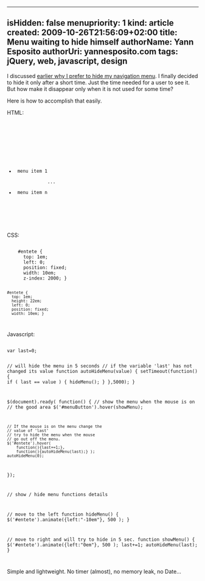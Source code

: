 -----
isHidden:       false
menupriority:   1
kind:           article
created:           2009-10-26T21:56:09+02:00
title: Menu waiting to hide himself
authorName: Yann Esposito
authorUri: yannesposito.com
tags: jQuery, web, javascript, design 
-----

I discussed [earlier why I prefer to hide my navigation menu](/Scratch/en/blog/2009-10-Focus-vs-Minimalism). I finally decided to hide it only after a short time. Just the time needed for a user to see it. But how make it disappear only when it is not used for some time?

Here is how to accomplish that easily.

HTML: 

<div>
<code class="html">
    <div id="menuButton"></div>
    <div id="entete">
        <ul>
            <li> menu item 1 </li>
            ...
            <li> menu item n </li>
        </ul>
    </div>
</code>
</div>

CSS: 

<div><code class="css">
    #entete {
      top: 1em;
      left: 0;
      position: fixed;
      width: 10em;
      z-index: 2000; }
    
    #entete {
      top: 1em;
      height: 22em;
      left: 0;
      position: fixed;
      width: 10em; }
</code></div>

Javascript: 

<div><code class="javascript">
var last=0;

// will hide the menu in 5 seconds
// if the variable 'last' has not changed its value
function autoHideMenu(value) {
    setTimeout(function(){
        if ( last == value ) { hideMenu(); }
    },5000);
}

$(document).ready( function() {
    // show the menu when the mouse is on
    // the good area
    $('#menuButton').hover(showMenu);

    // If the mouse is on the menu change the
    // value of 'last'
    // try to hide the menu when the mouse 
    // go out off the menu.
    $('#entete').hover(
        function(){last+=1;}, 
        function(){autoHideMenu(last);} );
    autoHideMenu(0);
});

// show / hide menu functions details

// move to the left
function hideMenu() { 
    $('#entete').animate({left:"-10em"}, 500 ); 
}

// move to right and will try to hide in 5 sec.
function showMenu() { 
    $('#entete').animate({left:"0em"}, 500 );
    last+=1;
    autoHideMenu(last);
}

</code></div>

Simple and lightweight. No timer (almost), no memory leak, no Date...

